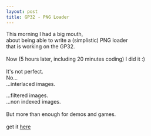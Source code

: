 ```yaml
---
layout: post
title: GP32 - PNG Loader
---
```


This morning I had a big mouth,<br>
about being able to write a (simplistic) PNG loader<br>
that is working on the GP32.<br>
<br>
Now (5 hours later, including 20 minutes coding) I did it :)<br>
<br>
It's not perfect.<br>
No...<br>
...interlaced images.<br>

...filtered images.<br>
...non indexed images.<br>
<br>
But more than enough for demos and games.<br>
<br>
get it <a href="http://anti.cute-ninjas.com/projects/gp32/fakepng-0.1.tar.gz">here</a><br>


